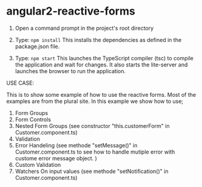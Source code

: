 # angular2-reactive-forms

1) Open a command prompt in the project's root directory

2) Type: `npm install`
    This installs the dependencies as defined in the package.json file.
    
3) Type: `npm start`
    This launches the TypeScript compiler (tsc) to compile the application and wait for changes. 
    It also starts the lite-server and launches the browser to run the application.


USE CASE:

This is to show some example of how to use the reactive forms. Most of the examples are from the plural site. In this example we show how to use;

1. Form Groups
2. Form Controls
3. Nested Form Groups
   (see constructor "this.customerForm" in Customer.component.ts)
4. Validation
5. Error Handeling
  (see methode "setMessage()" in Customer.component.ts to see how to handle mutiple error with 
  custome error message object. )
6. Custom Validation
7. Watchers On input values 
   (see methode "setNotification()" in Customer.component.ts)

